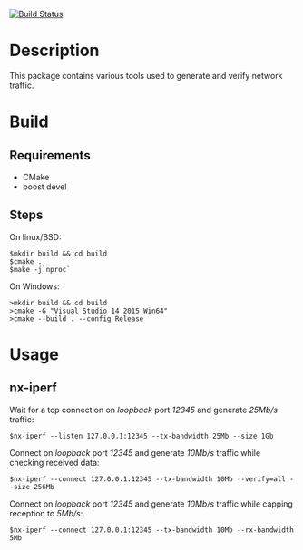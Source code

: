 [![Build Status](https://travis-ci.org/Enyx-SA/net-tools.svg?branch=master)](https://travis-ci.org/Enyx-SA/net-tools)

Description
===========
This package contains various tools used
to generate and verify network traffic.

Build
=====

Requirements
------------
* CMake
* boost devel

Steps
------------
On linux/BSD:

    $mkdir build && cd build
    $cmake ..
    $make -j`nproc`

On Windows:

    >mkdir build && cd build
    >cmake -G "Visual Studio 14 2015 Win64"
    >cmake --build . --config Release

Usage
=====

nx-iperf
--------
Wait for a tcp connection on _loopback_ port _12345_ and generate _25Mb/s_ traffic:

    $nx-iperf --listen 127.0.0.1:12345 --tx-bandwidth 25Mb --size 1Gb

Connect on _loopback_ port _12345_ and generate _10Mb/s_ traffic while checking received data:

    $nx-iperf --connect 127.0.0.1:12345 --tx-bandwidth 10Mb --verify=all --size 256Mb

Connect on _loopback_ port _12345_ and generate _10Mb/s_ traffic while capping reception to _5Mb/s_:

    $nx-iperf --connect 127.0.0.1:12345 --tx-bandwidth 10Mb --rx-bandwidth 5Mb

